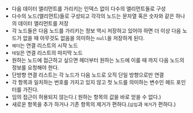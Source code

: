 - 다음 데이터 앨리먼트를 가리키는 인덱스 없이 다수의 앨리먼트들로 구성
- 다수의 노드(앨리먼트)들로 구성되고 각각의 노드는 문자열 혹은 숫자와 같은 하나의 데이터 앨리먼트를 저장
- 각 노드들은 다음 노드를 가리키는 정보 역시 저장하고 있어야 하면 더 이상 다음 노드가 없을 때 아무것도 없음을 의미하는 `null`을 저장하게 된다.
- `헤더`는 연결 리스트의 시작 노드
- `테일`은 연결 리스트의 마지막 노드
- 원하는 노드에 접근하고 싶으면 헤더부터 원하는 노드에 이를 때 까지 다음 노드의 정보를 요청해야 한다.
- 단방향 연결 리스트는 각 노드가 다음 노드로 오직 단일 방향으로만 연결
- 각 항목과 일치하는 번호를 가지고 있지 않고 첫 노드를 의미하는 변수인 헤드 포인터를 가진다.
- 임의 접근이 허용되지 않는다.( 원하는 항목의 값을 바로 얻을 수 없다.)
- 새로운 항목을 추가 하거나 기존 항목의 제거가 편하다.(`삽입`과 `제거`가 편하다.)
